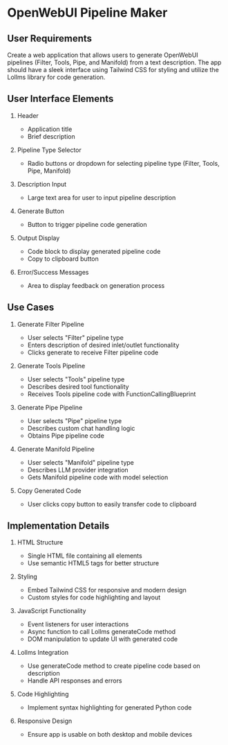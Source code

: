 # OpenWebUI Pipeline Maker

## User Requirements
Create a web application that allows users to generate OpenWebUI pipelines (Filter, Tools, Pipe, and Manifold) from a text description. The app should have a sleek interface using Tailwind CSS for styling and utilize the Lollms library for code generation.

## User Interface Elements
1. Header
   - Application title
   - Brief description

2. Pipeline Type Selector
   - Radio buttons or dropdown for selecting pipeline type (Filter, Tools, Pipe, Manifold)

3. Description Input
   - Large text area for user to input pipeline description

4. Generate Button
   - Button to trigger pipeline code generation

5. Output Display
   - Code block to display generated pipeline code
   - Copy to clipboard button

6. Error/Success Messages
   - Area to display feedback on generation process

## Use Cases
1. Generate Filter Pipeline
   - User selects "Filter" pipeline type
   - Enters description of desired inlet/outlet functionality
   - Clicks generate to receive Filter pipeline code

2. Generate Tools Pipeline
   - User selects "Tools" pipeline type
   - Describes desired tool functionality
   - Receives Tools pipeline code with FunctionCallingBlueprint

3. Generate Pipe Pipeline
   - User selects "Pipe" pipeline type
   - Describes custom chat handling logic
   - Obtains Pipe pipeline code

4. Generate Manifold Pipeline
   - User selects "Manifold" pipeline type
   - Describes LLM provider integration
   - Gets Manifold pipeline code with model selection

5. Copy Generated Code
   - User clicks copy button to easily transfer code to clipboard

## Implementation Details
1. HTML Structure
   - Single HTML file containing all elements
   - Use semantic HTML5 tags for better structure

2. Styling
   - Embed Tailwind CSS for responsive and modern design
   - Custom styles for code highlighting and layout

3. JavaScript Functionality
   - Event listeners for user interactions
   - Async function to call Lollms generateCode method
   - DOM manipulation to update UI with generated code

4. Lollms Integration
   - Use generateCode method to create pipeline code based on description
   - Handle API responses and errors

5. Code Highlighting
   - Implement syntax highlighting for generated Python code

6. Responsive Design
   - Ensure app is usable on both desktop and mobile devices